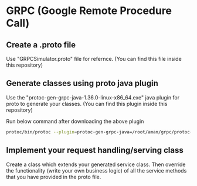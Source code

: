 # GRPC (Google Remote Procedure Call)



## Create a .proto file

Use "GRPCSimulator.proto" file for refernce. (You can find this file inside this repository)


## Generate classes using proto java plugin


Use the "protoc-gen-grpc-java-1.36.0-linux-x86_64.exe" java plugin for proto to generate your classes. (You can find this plugin inside this repository)


Run below command after downloading the above plugin

```bash
protoc/bin/protoc --plugin=protoc-gen-grpc-java=/root/aman/grpc/protoc-gen-grpc-java-1.36.0-linux-x86_64.exe -I=/root/aman/grpc/protos --java_out=/root/aman/grpc/java --grpc-java_out=/root/aman/grpc/java /root/aman/grpc/protos/GRPCSimulator.proto
```

## Implement your request handling/serving class

Create a class which extends your generated service class.
Then override the functionality (write your own business logic) of all the service methods that you have provided in the proto file.
